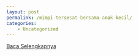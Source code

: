 ```yaml
---
layout: post
permalink: /mimpi-tersesat-bersama-anak-kecil/
categories:
    - Uncategorized
---
```


[Baca Selengkapnya](/05)